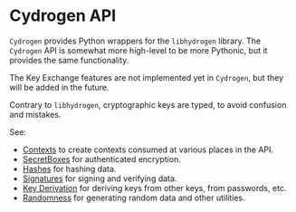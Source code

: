 # Cydrogen API

`Cydrogen` provides Python wrappers for the `libhydrogen` library. The `Cydrogen` API is somewhat more high-level to be more Pythonic,
but it provides the same functionality.

The Key Exchange features are not implemented yet in `Cydrogen`, but they will be added in the future.

Contrary to `libhydrogen`, cryptographic keys are typed, to avoid confusion and mistakes.

See:

- [Contexts](context.md) to create contexts consumed at various places in the API.
- [SecretBoxes](secretbox.md) for authenticated encryption.
- [Hashes](hash.md) for hashing data.
- [Signatures](sign.md) for signing and verifying data.
- [Key Derivation](masterkey.md) for deriving keys from other keys, from passwords, etc.
- [Randomness](random.md) for generating random data and other utilities.
